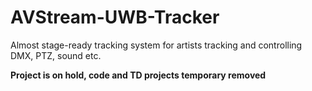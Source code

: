 # AVStream-UWB-Tracker
Almost stage-ready tracking system for artists tracking and controlling DMX, PTZ, sound etc.

**Project is on hold, code and TD projects temporary removed**

